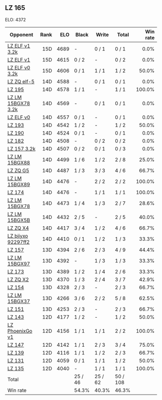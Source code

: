 ## LZ 165 ##

ELO: 4372

Opponent | Rank | ELO | Black | Write | Total | Win rate
---------|-----:|----:|-------|-------|-------|-------:
[LZ ELF v1 3.2k](LZ%20ELF%20v1%203.2k.md) | 15D | 4689 | - | 0 / 1 | 0 / 1 | 0.0%
[LZ ELF v1](LZ%20ELF%20v1.md) | 15D | 4615 | 0 / 2 | - | 0 / 2 | 0.0%
[LZ ELF v0 3.2k](LZ%20ELF%20v0%203.2k.md) | 15D | 4606 | 0 / 1 | 1 / 1 | 1 / 2 | 50.0%
[LZ ZQ elf-5](LZ%20ZQ%20elf-5.md) | 14D | 4588 | - | 0 / 1 | 0 / 1 | 0.0%
[LZ 195](LZ%20195.md) | 14D | 4578 | 1 / 1 | - | 1 / 1 | 100.0%
[LZ LM 15BGX78 3.2k](LZ%20LM%2015BGX78%203.2k.md) | 14D | 4569 | - | 0 / 1 | 0 / 1 | 0.0%
[LZ ELF v0](LZ%20ELF%20v0.md) | 14D | 4557 | 0 / 1 | - | 0 / 1 | 0.0%
[LZ 193](LZ%20193.md) | 14D | 4542 | 1 / 2 | - | 1 / 2 | 50.0%
[LZ 190](LZ%20190.md) | 14D | 4524 | 0 / 1 | - | 0 / 1 | 0.0%
[LZ 182](LZ%20182.md) | 14D | 4508 | - | 0 / 2 | 0 / 2 | 0.0%
[LZ 157 3.2k](LZ%20157%203.2k.md) | 14D | 4507 | 0 / 2 | 0 / 1 | 0 / 3 | 0.0%
[LZ LM 15BGX88](LZ%20LM%2015BGX88.md) | 14D | 4499 | 1 / 6 | 1 / 2 | 2 / 8 | 25.0%
[LZ ZQ G5](LZ%20ZQ%20G5.md) | 14D | 4487 | 1 / 3 | 3 / 3 | 4 / 6 | 66.7%
[LZ LM 15BGX89](LZ%20LM%2015BGX89.md) | 14D | 4476 | - | 2 / 2 | 2 / 2 | 100.0%
[LZ 174](LZ%20174.md) | 14D | 4476 | - | 1 / 1 | 1 / 1 | 100.0%
[LZ LM 15BGX78](LZ%20LM%2015BGX78.md) | 14D | 4473 | 1 / 4 | 1 / 3 | 2 / 7 | 28.6%
[LZ LM 15BGX5B](LZ%20LM%2015BGX5B.md) | 14D | 4432 | 2 / 5 | - | 2 / 5 | 40.0%
[LZ ZQ X4](LZ%20ZQ%20X4.md) | 14D | 4417 | 3 / 4 | 1 / 2 | 4 / 6 | 66.7%
[LZ bjiyxo 92297ff2](LZ%20bjiyxo%2092297ff2.md) | 14D | 4410 | 0 / 1 | 1 / 2 | 1 / 3 | 33.3%
[LZ 157](LZ%20157.md) | 13D | 4394 | 2 / 6 | 2 / 3 | 4 / 9 | 44.4%
[LZ LM 15BGX97](LZ%20LM%2015BGX97.md) | 13D | 4392 | - | 1 / 3 | 1 / 3 | 33.3%
[LZ 173](LZ%20173.md) | 13D | 4389 | 1 / 2 | 1 / 4 | 2 / 6 | 33.3%
[LZ ZQ X2](LZ%20ZQ%20X2.md) | 13D | 4370 | 1 / 3 | 2 / 4 | 3 / 7 | 42.9%
[LZ 154](LZ%20154.md) | 13D | 4328 | 2 / 3 | - | 2 / 3 | 66.7%
[LZ LM 15BGX37](LZ%20LM%2015BGX37.md) | 13D | 4266 | 3 / 6 | 2 / 2 | 5 / 8 | 62.5%
[LZ 151](LZ%20151.md) | 13D | 4253 | 2 / 3 | - | 2 / 3 | 66.7%
[LZ 143](LZ%20143.md) | 12D | 4177 | 1 / 2 | - | 1 / 2 | 50.0%
[LZ PhoenixGo v1](LZ%20PhoenixGo%20v1.md) | 12D | 4156 | 1 / 1 | 1 / 1 | 2 / 2 | 100.0%
[LZ 147](LZ%20147.md) | 12D | 4142 | 1 / 1 | 2 / 3 | 3 / 4 | 75.0%
[LZ 139](LZ%20139.md) | 12D | 4116 | 1 / 1 | 1 / 2 | 2 / 3 | 66.7%
[LZ 131](LZ%20131.md) | 12D | 4059 | 0 / 1 | 1 / 1 | 1 / 2 | 50.0%
[LZ 135](LZ%20135.md) | 12D | 4040 | - | 1 / 1 | 1 / 1 | 100.0%
Total | | | 25 / 46 | 25 / 62 | 50 / 108 | 
Win rate| | | 54.3% | 40.3% | 46.3% | 

